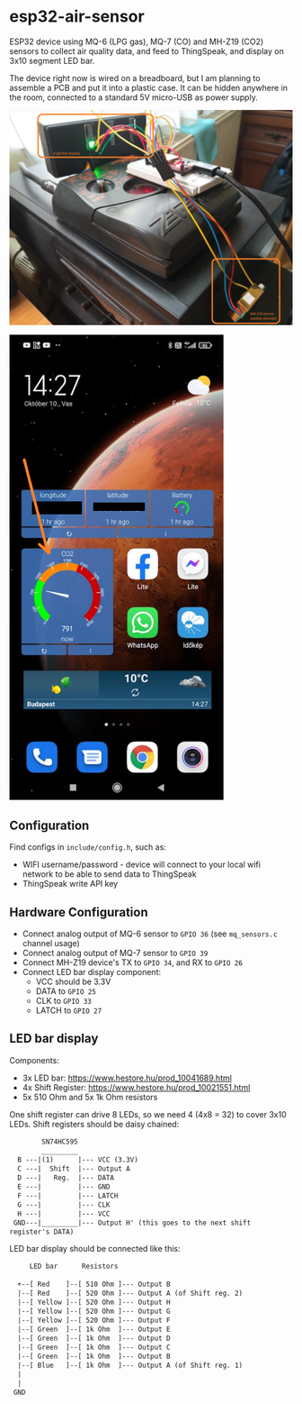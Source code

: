 # esp32-air-sensor

ESP32 device using MQ-6 (LPG gas), MQ-7 (CO) and MH-Z19 (CO2) sensors to collect air quality data, 
and feed to ThingSpeak, and display on 3x10 segment LED bar.

The device right now is wired on a breadboard, but I am planning to assemble a PCB and put it into a plastic case. 
It can be hidden anywhere in the room, connected to a standard 5V micro-USB as power supply.

![ESP32 with CO2 sensor](https://raw.githubusercontent.com/akos-sereg/esp32-air-sensor/master/docs/wired.png)

![Mobile Screenshot](https://raw.githubusercontent.com/akos-sereg/esp32-air-sensor/master/docs/mobile-display.png)

## Configuration

Find configs in `include/config.h`, such as:
- WIFI username/password - device will connect to your local wifi network to be able to send data to ThingSpeak
- ThingSpeak write API key

## Hardware Configuration

- Connect analog output of MQ-6 sensor to `GPIO 36` (see `mq_sensors.c` channel usage)
- Connect analog output of MQ-7 sensor to `GPIO 39`
- Connect MH-Z19 device's TX to `GPIO 34`, and RX to `GPIO 26`
- Connect LED bar display component:
  - VCC should be 3.3V
  - DATA to `GPIO 25`
  - CLK to `GPIO 33`
  - LATCH to `GPIO 27`
    
## LED bar display

Components:
- 3x LED bar: https://www.hestore.hu/prod_10041689.html
- 4x Shift Register: https://www.hestore.hu/prod_10021551.html
- 5x 510 Ohm and 5x 1k Ohm resistors

One shift register can drive 8 LEDs, so we need 4 (4x8 = 32) to cover 3x10 LEDs. Shift 
registers should be daisy chained:

```
        SN74HC595
        _________
  B ---|(1)      |--- VCC (3.3V)
  C ---|  Shift  |--- Output A
  D ---|   Reg.  |--- DATA
  E ---|         |--- GND
  F ---|         |--- LATCH
  G ---|         |--- CLK
  H ---|         |--- VCC
 GND---|_________|--- Output H' (this goes to the next shift register's DATA)
```

LED bar display should be connected like this:

```
     LED bar      Resistors

  +--[ Red    ]--[ 510 Ohm ]--- Output B
  |--[ Red    ]--[ 520 Ohm ]--- Output A (of Shift reg. 2)
  |--[ Yellow ]--[ 520 Ohm ]--- Output H
  |--[ Yellow ]--[ 520 Ohm ]--- Output G
  |--[ Yellow ]--[ 520 Ohm ]--- Output F
  |--[ Green  ]--[ 1k Ohm  ]--- Output E
  |--[ Green  ]--[ 1k Ohm  ]--- Output D
  |--[ Green  ]--[ 1k Ohm  ]--- Output C
  |--[ Green  ]--[ 1k Ohm  ]--- Output B
  |--[ Blue   ]--[ 1k Ohm  ]--- Output A (of Shift reg. 1)
  |
  |
 GND
```